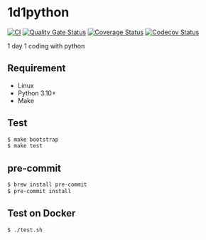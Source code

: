 # 1d1python

[![CI](https://github.com/xfrnk2/1d1python/workflows/CI/badge.svg)](https://github.com/xfrnk2/1d1python/actions)
[![Quality Gate Status](https://sonarcloud.io/api/project_badges/measure?project=1d1python&metric=alert_status)](https://sonarcloud.io/dashboard?id=1d1python)
[![Coverage Status](https://coveralls.io/repos/github/xfrnk2/1d1python/badge.svg?branch=main)](https://coveralls.io/github/xfrnk2/1d1python?branch=main)
[![Codecov Status](https://codecov.io/gh/xfrnk2/1d1python/branch/main/graphs/badge.svg)](https://codecov.io/gh/xfrnk2/1d1python)



1 day 1 coding with python

## Requirement

- Linux
- Python 3.10+
- Make

## Test

```bash
$ make bootstrap
$ make test
```

## pre-commit

```bash
$ brew install pre-commit
$ pre-commit install
```

## Test on Docker

```bash
$ ./test.sh
```
